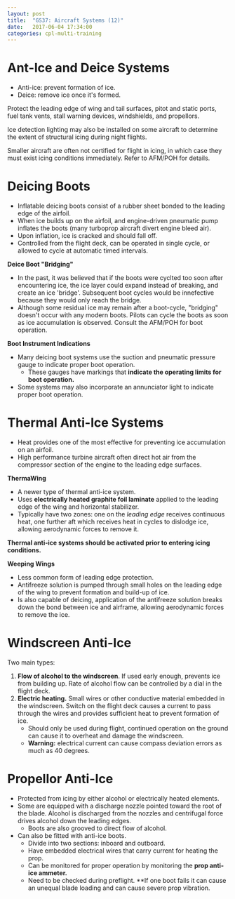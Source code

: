 ```yaml
---
layout: post
title:  "GS37: Aircraft Systems (12)"
date:   2017-06-04 17:34:00
categories: cpl-multi-training
---
```


# Ant-Ice and Deice Systems

 * Anti-ice: prevent formation of ice.
 * Deice: remove ice once it's formed.

Protect the leading edge of wing and tail surfaces, pitot and static ports,
fuel tank vents, stall warning devices, windshields, and propellors.

Ice detection lighting may also be installed on some aircraft to determine the
extent of structural icing during night flights.

Smaller aircraft are often not certified for flight in icing, in which case
they must exist icing conditions immediately. Refer to AFM/POH for details.

# Deicing Boots

 * Inflatable deicing boots consist of a rubber sheet bonded to the leading edge
   of the airfoil.
 * When ice builds up on the airfoil, and engine-driven pneumatic pump inflates
   the boots (many turboprop aircraft divert engine bleed air).
 * Upon inflation, ice is cracked and should fall off.
 * Controlled from the flight deck, can be operated in single cycle, or allowed
   to cycle at automatic timed intervals.

**Deice Boot "Bridging"**

 * In the past, it was believed that if the boots were cyclted too soon after
   encountering ice, the ice layer could expand instead of breaking, and create
   an ice 'bridge'. Subsequent boot cycles would be innefective because they
   would only reach the bridge.
 * Although some residual ice may remain after a boot-cycle, "bridging" doesn't
   occur with any modern boots. Pilots can cycle the boots as soon as ice
   accumulation is observed. Consult the AFM/POH for boot operation.

**Boot Instrument Indications**

 * Many deicing boot systems use the suction and pneumatic pressure gauge to
   indicate proper boot operation.
    * These gauges have markings that **indicate the operating limits for boot
      operation.**
 * Some systems may also incorporate an annunciator light to indicate proper
   boot operation.

# Thermal Anti-Ice Systems

 * Heat provides one of the most effective for preventing ice accumulation on an
   airfoil.
 * High performance turbine aircraft often direct hot air from the compressor
   section of the engine to the leading edge surfaces.

**ThermaWing**

 * A newer type of thermal anti-ice system.
 * Uses **electrically heated graphite foil laminate** applied to the leading
   edge of the wing and horizontal stabilizer.
 * Typically have two zones: one on the *leading edge* receives continuous heat,
   one further aft which receives heat in cycles to dislodge ice, allowing
   aerodynamic forces to remove it.

**Thermal anti-ice systems should be activated prior to entering icing
conditions.**

**Weeping Wings**

 * Less common form of leading edge protection.
 * Antifreeze solution is pumped through small holes on the leading edge of the
   wing to prevent formation and build-up of ice.
 * Is also capable of deicing, application of the antifreeze solution breaks
   down the bond between ice and airframe, allowing aerodynamic forces to remove
   the ice.

# Windscreen Anti-Ice

Two main types:

 1. **Flow of alcohol to the windscreen**. If used early enough, prevents
    ice from building up. Rate of alcohol flow can be controlled by a dial in the
    flight deck.
 2. **Electric heating.** Small wires or other conductive material embedded in
    the windscreen. Switch on the flight deck causes a current to pass through
    the wires and provides sufficient heat to prevent formation of ice.
     * Should only be used during flight, continued operation on the ground can
       cause it to overheat and damage the windscreen.
     * **Warning:** electrical current can cause compass deviation errors as much
       as 40 degrees.

# Propellor Anti-Ice

 * Protected from icing by either alcohol or electrically heated elements.
 * Some are equipped with a discharge nozzle pointed toward the root of the
   blade. Alcohol is discharged from the nozzles and centrifugal force drives
   alcohol down the leading edges.
    * Boots are also grooved to direct flow of alcohol.
 * Can also be fitted with anti-ice boots.
    * Divide into two sections: inboard and outboard.
    * Have embedded electrical wires that carry current for heating the prop.
    * Can be monitored for proper operation by monitoring the **prop anti-ice
      ammeter.**
    * Need to be checked during preflight. **If one boot fails it can cause an
      unequal blade loading and can cause severe prop vibration.
